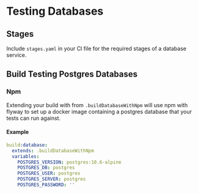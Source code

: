
# Testing Databases 

## Stages 

Include `stages.yaml` in your CI file for the required stages of a database service. 

## Build Testing Postgres Databases 

### Npm 

Extending your build with from `.buildDatabaseWithNpm` will use npm with flyway to set up a docker image containing a postgres database that your tests can run against. 

#### Example

```yaml 
build:database:
  extends: .buildDatabaseWithNpm
  variables:
    POSTGRES_VERSION: postgres:10.6-alpine 
    POSTGRES_DB: postgres
    POSTGRES_USER: postgres
    POSTGRES_SERVER: postgres
    POSTGRES_PASSWORD: ''
```

